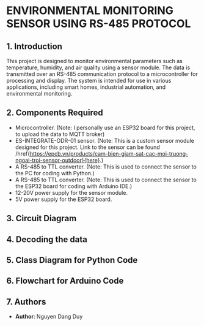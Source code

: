 # ENVIRONMENTAL MONITORING SENSOR USING RS-485 PROTOCOL

## 1. Introduction
This project is designed to monitor environmental parameters such as temperature, humidity, and air quality using a sensor module. The data is transmitted over an RS-485 communication protocol to a microcontroller for processing and display. The system is intended for use in various applications, including smart homes, industrial automation, and environmental monitoring.

## 2. Components Required
- Microcontroller. (Note: I personally use an ESP32 board for this project, to upload the data to MQTT broker)
- ES-INTEGRATE-ODR-01 sensor. (Note: This is a custom sensor module designed for this project. Link to the sensor can be found /href{https://epcb.vn/products/cam-bien-giam-sat-cac-moi-truong-ngoai-troi-sensor-outdoor}{here}.)
- A RS-485 to TTL converter. (Note: This is used to connect the sensor to the PC for coding with Python.)
- A RS-485 to TTL converter. (Note: This is used to connect the sensor to the ESP32 board for coding with Arduino IDE.)
- 12-20V power supply for the sensor module. 
- 5V power supply for the ESP32 board.

## 3. Circuit Diagram

## 4. Decoding the data

## 5. Class Diagram for Python Code

## 6. Flowchart for Arduino Code

## 7. Authors
- **Author**: Nguyen Dang Duy
